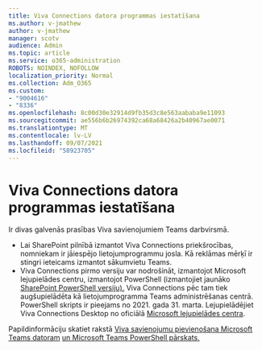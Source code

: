 ```yaml
---
title: Viva Connections datora programmas iestatīšana
ms.author: v-jmathew
author: v-jmathew
manager: scotv
audience: Admin
ms.topic: article
ms.service: o365-administration
ROBOTS: NOINDEX, NOFOLLOW
localization_priority: Normal
ms.collection: Adm_O365
ms.custom:
- "9004616"
- "8336"
ms.openlocfilehash: 8c00d30e32914d9fb35d3c8e563aababa9e11093
ms.sourcegitcommit: ae556b6b26974392ca68a68426a2b40967ae0071
ms.translationtype: MT
ms.contentlocale: lv-LV
ms.lasthandoff: 09/07/2021
ms.locfileid: "58923705"
---
```

# <a name="set-up-the-viva-connections-desktop-app"></a>Viva Connections datora programmas iestatīšana

Ir divas galvenās prasības Viva savienojumiem Teams darbvirsmā. 

- Lai SharePoint pilnībā izmantot Viva Connections priekšrocības, nomniekam ir jāiespējo lietojumprogrammu josla. Kā reklāmas mērķī ir stingri ieteicams izmantot sākumvietu Teams. 
- Viva Connections pirmo versiju var nodrošināt, izmantojot Microsoft lejupielādes centru, izmantojot PowerShell (izmantojiet jaunāko [SharePoint PowerShell versiju).](https://docs.microsoft.com/powershell/sharepoint/sharepoint-online/introduction-sharepoint-online-management-shell?view=sharepoint-ps) Viva Connections pēc tam tiek augšupielādēta kā lietojumprogramma Teams administrēšanas centrā. PowerShell skripts ir pieejams no 2021. gada 31. marta. Lejupielādējiet Viva Connections Desktop no oficiālā [Microsoft lejupielādes centra](https://www.microsoft.com/download/confirmation.aspx?id=102888). 

Papildinformāciju skatiet rakstā [Viva savienojumu pievienošana Microsoft Teams datoram](https://docs.microsoft.com/SharePoint/viva-connections) [un Microsoft Teams PowerShell pārskats.](https://docs.microsoft.com/microsoftteams/teams-powershell-overview)